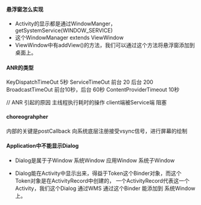 #### 悬浮窗怎么实现
- Activity的显示都是通过WindowManger， getSystemService(WINDOW_SERVICE)
- 这个WindowManager extends ViewWindow
- ViewWindow中有addView()的方法，我们可以通过这个方法将悬浮窗添加到桌面上。


#### ANR的类型

KeyDispatchTimeOut 5秒
ServiceTimeOut 前台 20 后台 200
BroadcastTimeOut 前台10秒，后台 60秒
ContentProviderTimeout 10秒

// ANR 引起的原因
主线程执行耗时的操作
client端被Service端 阻塞

#### choreograhpher
内部的关键是postCallback 向系统底层注册接受vsync信号，进行屏幕的绘制

#### Application中不能显示Dialog

- Dialog是属于子Window  系统Window 应用Window 系统子Window

- Dialog能在Activity中显示出来，得益于Token这个Binder对象，而这个Token对象是在ActivityRecord中创建的，
一个ActivityRecord代表这一个Activity，我们这个Dialog 通过WMS 通过这个Binder 能添加到 系统Window上。




